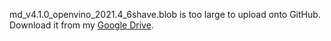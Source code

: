 md_v4.1.0_openvino_2021.4_6shave.blob is too large to upload onto GitHub. Download it from my [Google Drive](https://drive.google.com/drive/folders/1LWEt41xBAvc3OU689Z-VDh1WX_gBRFzI?usp=sharing).
